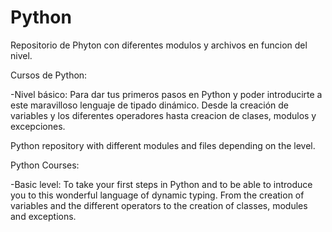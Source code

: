 # Python

Repositorio de Phyton con diferentes modulos y archivos en funcion del nivel.

Cursos de Python:

-Nivel básico: Para dar tus primeros pasos en Python y poder introducirte a este maravilloso lenguaje de tipado dinámico.
Desde la creación de variables y los diferentes operadores hasta creacion de clases, modulos y excepciones.


Python repository with different modules and files depending on the level.

Python Courses:

-Basic level: To take your first steps in Python and to be able to introduce you to this wonderful language of dynamic typing. From the creation of variables and the different operators to the creation of classes, modules and exceptions.
